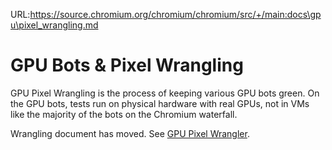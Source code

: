 URL:https://source.chromium.org/chromium/chromium/src/+/main:docs\gpu\pixel_wrangling.md
# GPU Bots & Pixel Wrangling

GPU Pixel Wrangling is the process of keeping various GPU bots green. On the GPU bots, tests run on physical hardware with real GPUs, not in VMs like the majority of the bots on the Chromium waterfall.

Wrangling document has moved. See [GPU Pixel
Wrangler](http://goto.google.com/gpu-pixel-wrangler).

